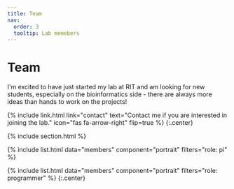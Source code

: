 ```yaml
---
title: Team
nav:
  order: 3
  tooltip: Lab memebers
---
```


# <i class="fas fa-users"></i>Team

I'm excited to have just started my lab at RIT and am looking for new students, especially on the bioinformatics side - there are always more ideas than hands to work on the projects! 

{%
  include link.html
  link="contact"
  text="Contact me if you are interested in joining the lab."
  icon="fas fa-arrow-right"
  flip=true
%}
{:.center}


{% include section.html %}

{%
  include list.html
  data="members"
  component="portrait"
  filters="role: pi"
%}

{%
  include list.html
  data="members"
  component="portrait"
  filters="role: programmer"
%} 
{:.center}

